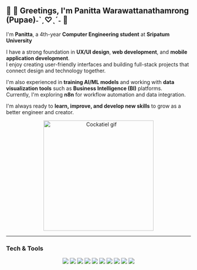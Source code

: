 ## 👋 🐝 Greetings, I'm Panitta Warawattanathamrong (Pupae)˗ˋˏ♡ˎˊ˗ 🐝   
I'm **Panitta**, a 4th-year **Computer Engineering student** at **Sripatum University**  

I have a strong foundation in **UX/UI design**, **web development**, and **mobile application development**.  
I enjoy creating user-friendly interfaces and building full-stack projects that connect design and technology together.  

I'm also experienced in **training AI/ML models** and working with **data visualization tools** such as **Business Intelligence (BI)** platforms.  
Currently, I'm exploring **n8n** for workflow automation and data integration.  

I'm always ready to **learn, improve, and develop new skills** to grow as a better engineer and creator.

<p align="center">
  <img src="https://github.com/user-attachments/assets/1cd36b29-14fc-440a-b7b1-6d0b495d0d50" alt="Cockatiel gif" width="300" />
</p>

---

###  Tech & Tools

<p align="center">
  <img src="https://img.shields.io/badge/Python-3776AB?logo=python&logoColor=white" />
  <img src="https://img.shields.io/badge/Figma-F24E1E?logo=figma&logoColor=white" />
  <img src="https://img.shields.io/badge/HTML5-E34F26?logo=html5&logoColor=white" />
  <img src="https://img.shields.io/badge/CSS3-1572B6?logo=css3&logoColor=white" />
  <img src="https://img.shields.io/badge/JavaScript-F7DF1E?logo=javascript&logoColor=black" />
  <img src="https://img.shields.io/badge/React-61DAFB?logo=react&logoColor=black" />
  <img src="https://img.shields.io/badge/Node.js-339933?logo=node.js&logoColor=white" />
  <img src="https://img.shields.io/badge/MySQL-4479A1?logo=mysql&logoColor=white" />
  <img src="https://img.shields.io/badge/PowerBI-F2C811?logo=powerbi&logoColor=black" />
  <img src="https://img.shields.io/badge/n8n-FF6A00?logo=n8n&logoColor=white" />
</p>
